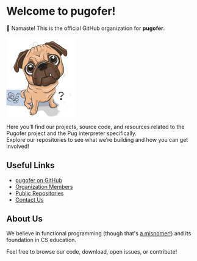 # Welcome to pugofer!

👋 Namaste! This is the official GitHub organization for **pugofer**.

<img src="images/pug_image.jpg" alt="A dancing pug" width="180">

Here you’ll find our projects, source code, and resources related to the Pugofer project and the Pug interpreter specifically.  
Explore our repositories to see what we’re building and how you can get involved!

## Useful Links

- [pugofer on GitHub](https://github.com/pugofer)
- [Organization Members](https://github.com/orgs/pugofer/people)
- [Public Repositories](https://github.com/pugofer?tab=repositories)
- [Contact Us](#) <!-- Replace with your contact or website if available -->

## About Us

We believe in functional programming (though that's [a misnomer!](misnomer.md)) and its foundation in CS education.

Feel free to browse our code, download, open issues, or contribute!
